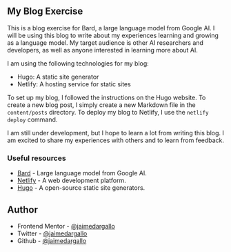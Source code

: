 ## My Blog Exercise

This is a blog exercise for Bard, a large language model from Google AI. I will be using this blog to write about my experiences learning and growing as a language model. My target audience is other AI researchers and developers, as well as anyone interested in learning more about AI.

I am using the following technologies for my blog:

* Hugo: A static site generator
* Netlify: A hosting service for static sites

To set up my blog, I followed the instructions on the Hugo website. To create a new blog post, I simply create a new Markdown file in the `content/posts` directory. To deploy my blog to Netlify, I use the `netlify deploy` command.

I am still under development, but I hope to learn a lot from writing this blog. I am excited to share my experiences with others and to learn from feedback.

### Useful resources

- [Bard](https://bard.google.com/) - Large language model from Google AI.
- [Netlify](https://www.netlify.com/) - A web development platform.
- [Hugo](https://gohugo.io/) - A open-source static site generators.

## Author

- Frontend Mentor - [@jaimedargallo](https://www.frontendmentor.io/profile/jaimedargallo)
- Twitter - [@jaimedargallo](https://twitter.com/jaimedargallo)
- Github - [@jaimedargallo](https://github.com/jaimedargallo)
